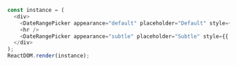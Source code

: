 <!--start-code-->

```js
const instance = (
  <div>
    <DateRangePicker appearance="default" placeholder="Default" style={{ width: 280 }} />
    <hr />
    <DateRangePicker appearance="subtle" placeholder="Subtle" style={{ width: 280 }} />
  </div>
);
ReactDOM.render(instance);
```

<!--end-code-->
